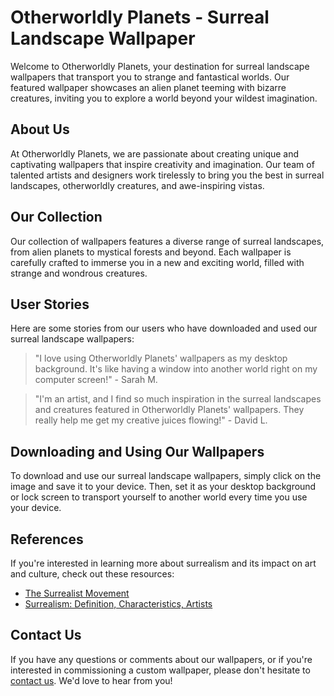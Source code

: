 <!--
Write me content for website with wallpaper which alt text is:

"A surreal landscape of alien planets and strange, otherworldly creatures."

The name/title of the page should not be 1:1 copy of the alt text but rather a real content of the website which is using this wallpaper.

- Use markdown format 
- Start with the heading
- The content should look like a real website 
- Include real sections like references, contact, user stories, etc. use things relevant to the page purpose.
- Feel free to use structure like headings, bullets, numbering, blockquotes, paragraphs, horizontal lines, etc.
- You can use formatting like bold or _italic_
- You can include UTF-8 emojis
- Links should be only #hash anchors (and you can refer to the document itself)
- Do not include images
-->

<!--font:Poppins-->

# Otherworldly Planets - Surreal Landscape Wallpaper

Welcome to Otherworldly Planets, your destination for surreal landscape wallpapers that transport you to strange and fantastical worlds. Our featured wallpaper showcases an alien planet teeming with bizarre creatures, inviting you to explore a world beyond your wildest imagination.

## About Us

At Otherworldly Planets, we are passionate about creating unique and captivating wallpapers that inspire creativity and imagination. Our team of talented artists and designers work tirelessly to bring you the best in surreal landscapes, otherworldly creatures, and awe-inspiring vistas.

## Our Collection

Our collection of wallpapers features a diverse range of surreal landscapes, from alien planets to mystical forests and beyond. Each wallpaper is carefully crafted to immerse you in a new and exciting world, filled with strange and wondrous creatures.

## User Stories

Here are some stories from our users who have downloaded and used our surreal landscape wallpapers:

> "I love using Otherworldly Planets' wallpapers as my desktop background. It's like having a window into another world right on my computer screen!" - Sarah M.

> "I'm an artist, and I find so much inspiration in the surreal landscapes and creatures featured in Otherworldly Planets' wallpapers. They really help me get my creative juices flowing!" - David L.

## Downloading and Using Our Wallpapers

To download and use our surreal landscape wallpapers, simply click on the image and save it to your device. Then, set it as your desktop background or lock screen to transport yourself to another world every time you use your device.

## References

If you're interested in learning more about surrealism and its impact on art and culture, check out these resources:

- [The Surrealist Movement](#)
- [Surrealism: Definition, Characteristics, Artists](#)

## Contact Us

If you have any questions or comments about our wallpapers, or if you're interested in commissioning a custom wallpaper, please don't hesitate to [contact us](#). We'd love to hear from you!
